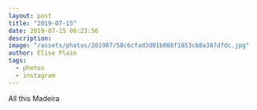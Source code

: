 ```yaml
---
layout: post
title: "2019-07-15"
date: 2019-07-15 06:23:56
description: 
image: "/assets/photos/201907/58c6cfad3d01b008f1053cb8a387dfdc.jpg"
author: Elise Plain
tags: 
  - photos
  - instagram
---
```


All this Madeira
<p></p>
